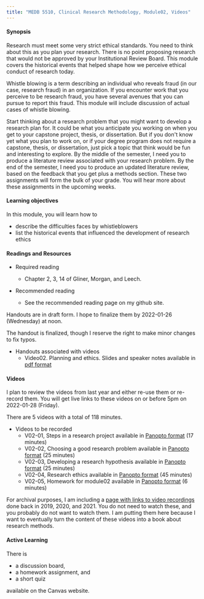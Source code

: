 ```yaml
---
title: "MEDB 5510, Clinical Research Methodology, Module02, Videos"
---
```


#### Synopsis

Research must meet some very strict ethical standards. You need to think about this as you plan your research. There is no point proposing research that would not be approved by your Institutional Review Board. This module covers the historical events that helped shape how we perceive ethical conduct of research today.

Whistle blowing is a term describing an individual who reveals fraud (in our case, research fraud) in an organization. If you encounter work that you perceive to be research fraud, you have several avenues that you can pursue to report this fraud. This module will include discussion of actual cases of whistle blowing.

Start thinking about a research problem that you might want to develop a research plan for.  It could be what you anticipate you working on when you get to your capstone project, thesis, or dissertation. But if you don't know yet what you plan to work on, or if your degree program does not require a capstone, thesis, or dissertation, just pick a topic that think would be fun and interesting to explore. By the middle of the semester, I need you to produce a literature review associated with your research problem. By the end of the semester, I need you to produce an updated literature review, based on the feedback that you get plus a methods section. These two assignments will form the bulk of your grade. You will hear more about these assignments in the upcoming weeks.

#### Learning objectives

In this module, you will learn how to

+ describe the difficulties faces by whistleblowers
+ list the historical events that influenced the development of research ethics

#### Readings and Resources

+ Required reading
  + Chapter 2, 3, 14 of Gliner, Morgan, and Leech.

+ Recommended reading
  + See the recommended reading page on my github site.

Handouts are in draft form. I hope to finalize them by 2022-01-26 (Wednesday) at noon.

The handout is finalized, though I reserve the right to make minor changes to fix typos.

+ Handouts associated with videos
  + Video02. Planning and ethics. Slides and speaker notes available in [pdf format][git1]

#### Videos

I plan to review the videos from last year and either re-use them or re-record them. You will get live links to these videos on or before 5pm on 2022-01-28 (Friday).

There are 5 videos with a total of 118 minutes.

+ Videos to be recorded
  + V02-01, Steps in a research project available in [Panopto format][v0201] (17 minutes)
  + V02-02, Choosing a good research problem available in [Panopto format][v0202] (25 minutes)
  + V02-03, Developing a research hypothesis available in [Panopto format][v0203] (25 minutes)
  + V02-04, Research ethics available in [Panopto format][v0204] (45 minutes)
  + V02-05, Homework for module02 available in [Panopto format][v0205] (6 minutes)

For archival purposes, I am including a [page with links to video recordings][git0] done back in 2019, 2020, and 2021. You do not need to watch these, and you probably do not want to watch them. I am putting them here because I want to eventually turn the content of these videos into a book about research methods.

#### Active Learning

There is

+ a discussion board,
+ a homework assignment, and
+ a short quiz

available on the Canvas website.

[git0]: https://github.com/pmean/classes/blob/master/clinical-research-methodology/modules/5510-99-videos.md
[git1]: https://github.com/pmean/classes/blob/master/clinical-research-methodology/results/video02-slides-and-speaker-notes.pdf

[v0201]: https://umsystem.hosted.panopto.com/Panopto/Pages/Viewer.aspx?id=efecf85c-1627-40e4-8225-ae2a01157c5f
[v0202]: https://umsystem.hosted.panopto.com/Panopto/Pages/Viewer.aspx?id=d5a1575b-9eaa-4b78-8d6b-ae2a011c802b
[v0203]: https://umsystem.hosted.panopto.com/Panopto/Pages/Viewer.aspx?id=6e3382ee-14bc-4570-8faa-ae2a0127d544
[v0204]: https://umsystem.hosted.panopto.com/Panopto/Pages/Viewer.aspx?id=1511982b-f4c8-4030-bbbd-ae2b01717f22
[v0205]: https://umsystem.hosted.panopto.com/Panopto/Pages/Viewer.aspx?id=7b3752c7-db5d-4c9e-8319-ae2b017e6ade
